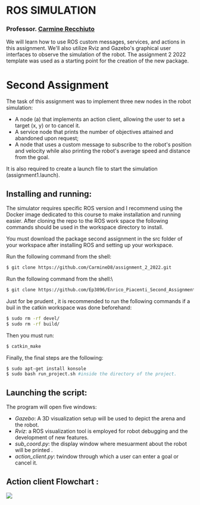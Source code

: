 ROS SIMULATION
===================

### Professor. [Carmine Recchiuto](https://github.com/CarmineD8)

We will learn how to use ROS custom messages, services, and actions in this assignment. We'll also utilize Rviz and Gazebo's graphical user interfaces to observe the simulation of the robot. The assignment 2 2022 template was used as a starting point for the creation of the new package.

Second Assignment
===================
The task of this assignment was to implement three new nodes in the robot simulation:

* A node (a) that implements an action client, allowing the user to set a target (x, y) or to cancel it.
* A service node that prints the number of objectives attained and abandoned upon request;
* A node that uses a custom message to subscribe to the robot's position and velocity while also printing the robot's average speed and distance from the goal.

It is also required to create a launch file to start the simulation (assignment1.launch).

Installing and running:
-----------------------

The simulator requires specific ROS version and I recommend using the Docker image dedicated to this course to make installation and running easier. After cloning the repo to the ROS work space the following commands should be used in the workspace directory to install.

You must download the package second assignment in the src folder of your workspace after installing ROS and setting up your workspace. 

Run the following command from the shell:
```bash
$ git clone https://github.com/CarmineD8/assignment_2_2022.git
```
Run the following command from the shell:\
```bash
$ git clone https://github.com/Ep3896/Enrico_Piacenti_Second_Assignment_RT-.git
```
Just for be prudent , it is recommended to run the following commands if a buil in the catkin workspace was done beforehand:

```bash
$ sudo rm -rf devel/
$ sudo rm -rf build/
```

Then you must run:

```bash
$ catkin_make 
```

Finally, the final steps are the following:

```bash
$ sudo apt-get install konsole
$ sudo bash run_project.sh #inside the directory of the project.
```

Launching the script:
---------

The program will open five windows:

- *Gazebo*: A 3D visualization setup will be used to depict the arena and the robot.
- *Rviz*: a ROS visualization tool is employed for robot debugging and the development of new features.
- *sub_coord.py*: the display window where mesuarment about the robot will be printed .
- *action_client.py*: twindow through which a user can enter a goal or cancel it.



Action client Flowchart :
----------------------------
<img src="https://github.com/Ep3896/Second-assignment/blob/main/Enrico_Piacenti_Second_Assignment_RT/image/Flowchart_Second_Assignment.png" />



